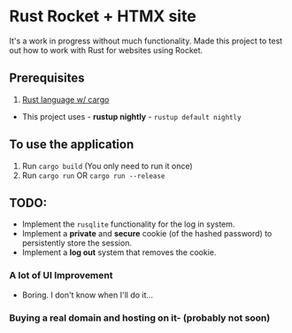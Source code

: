 # Rust Rocket + HTMX site
It's a work in progress without much functionality.
Made this project to test out how to work with Rust for websites using Rocket.

## Prerequisites
1. [Rust language w/ cargo](https://rustup.rs/)
- This project uses - **rustup nightly** - `rustup default nightly`

## To use the application
1. Run `cargo build` (You only need to run it once)
2. Run `cargo run` OR `cargo run --release`

## TODO:
- Implement the `rusqlite` functionality for the log in system.
- Implement a **private** and **secure** cookie (of the hashed password) to persistently store the session.
- Implement a **log out** system that removes the cookie.

### A lot of UI Improvement
- Boring. I don't know when I'll do it...

### Buying a real domain and hosting on it- (probably not soon)
